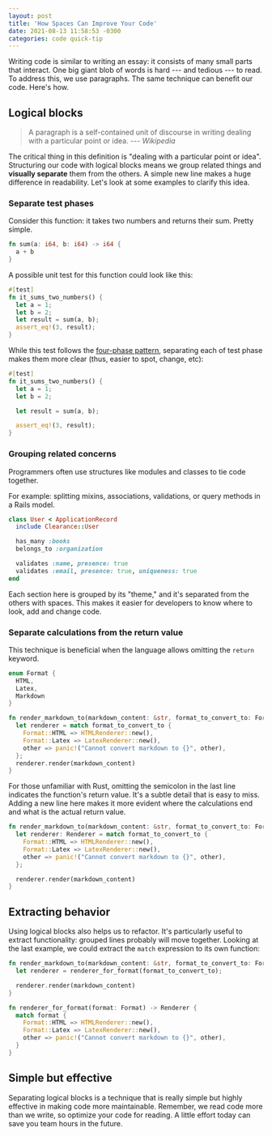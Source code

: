 ```yaml
---
layout: post
title: 'How Spaces Can Improve Your Code'
date: 2021-08-13 11:58:53 -0300
categories: code quick-tip
---
```


Writing code is similar to writing an essay: it consists of many small parts that interact.
One big giant blob of words is hard --- and tedious --- to read. To address this, we use
paragraphs. The same technique can benefit our code. Here's how.

## Logical blocks

> A paragraph is a self-contained unit of discourse in writing dealing with a particular point or
> idea.
> _--- Wikipedia_

The critical thing in this definition is "dealing with a particular point or idea". Structuring our
code with logical blocks means we group related things and **visually separate** them from the others.
A simple new line makes a huge difference in readability. Let's look at some examples to clarify
this idea.

### Separate test phases

Consider this function: it takes two numbers and returns their sum. Pretty simple.

```rust
fn sum(a: i64, b: i64) -> i64 {
  a + b
}
```

A possible unit test for this function could look like this:

```rust
#[test]
fn it_sums_two_numbers() {
  let a = 1;
  let b = 2;
  let result = sum(a, b);
  assert_eq!(3, result);
}
```

While this test follows the [four-phase pattern][test-phases], separating each of test phase makes
them more clear (thus, easier to spot, change, etc):

```rust
#[test]
fn it_sums_two_numbers() {
  let a = 1;
  let b = 2;

  let result = sum(a, b);

  assert_eq!(3, result);
}
```

### Grouping related concerns

Programmers often use structures like modules and classes to tie code together.

For example: splitting mixins, associations, validations, or query methods in a Rails model.

```ruby
class User < ApplicationRecord
  include Clearance::User

  has_many :books
  belongs_to :organization

  validates :name, presence: true
  validates :email, presence: true, uniqueness: true
end
```

Each section here is grouped by its "theme," and it's separated from the others with spaces. This
makes it easier for developers to know where to look, add and change code.

### Separate calculations from the return value

This technique is beneficial when the language allows omitting the `return` keyword.

```rust
enum Format {
  HTML,
  Latex,
  Markdown
}

fn render_markdown_to(markdown_content: &str, format_to_convert_to: Format) -> String {
  let renderer = match format_to_convert_to {
    Format::HTML => HTMLRenderer::new(),
    Format::Latex => LatexRenderer::new(),
    other => panic!("Cannot convert markdown to {}", other),
  };
  renderer.render(markdown_content)
}
```

For those unfamiliar with Rust, omitting the semicolon in the last line indicates the function's
return value. It's a subtle detail that is easy to miss. Adding a new line here makes it more
evident where the calculations end and what is the actual return value.

```rust
fn render_markdown_to(markdown_content: &str, format_to_convert_to: Format) -> String {
  let renderer: Renderer = match format_to_convert_to {
    Format::HTML => HTMLRenderer::new(),
    Format::Latex => LatexRenderer::new(),
    other => panic!("Cannot convert markdown to {}", other),
  };

  renderer.render(markdown_content)
}
```
## Extracting behavior

Using logical blocks also helps us to refactor. It's particularly useful to extract functionality:
grouped lines probably will move together. Looking at the last example, we could extract the `match`
expression to its own function:

```rust
fn render_markdown_to(markdown_content: &str, format_to_convert_to: Format) -> String {
  let renderer = renderer_for_format(format_to_convert_to);

  renderer.render(markdown_content)
}

fn renderer_for_format(format: Format) -> Renderer {
  match format {
    Format::HTML => HTMLRenderer::new(),
    Format::Latex => LatexRenderer::new(),
    other => panic!("Cannot convert markdown to {}", other),
  }
}
```
## Simple but effective

Separating logical blocks is a technique that is really simple but highly effective in making code
more maintainable. Remember, we read code more than we write, so optimize your code for reading. A
little effort today can save you team hours in the future.

[test-phases]: https://thoughtbot.com/blog/four-phase-test